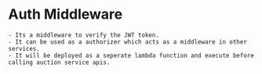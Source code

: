 
Auth Middleware
==============

    - Its a middleware to verify the JWT token.
    - It can be used as a authorizer which acts as a middleware in other services.
    - It will be deployed as a seperate lambda function and execute before calling auction service apis.
